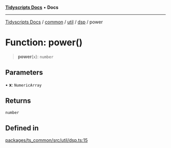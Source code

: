 [**Tidyscripts Docs**](../../../../../../../README.md) • **Docs**

***

[Tidyscripts Docs](../../../../../../../globals.md) / [common](../../../../../README.md) / [util](../../../README.md) / [dsp](../README.md) / power

# Function: power()

> **power**(`x`): `number`

## Parameters

• **x**: `NumericArray`

## Returns

`number`

## Defined in

[packages/ts\_common/src/util/dsp.ts:15](https://github.com/sheunaluko/tidyscripts/blob/master/packages/ts_common/src/util/dsp.ts#L15)
